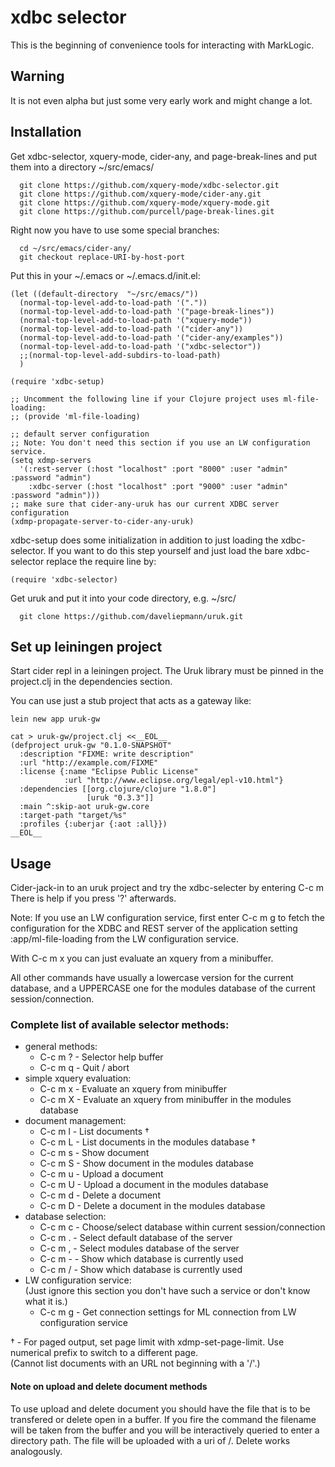 # xdbc selector

This is the beginning of convenience tools for interacting with MarkLogic.

## Warning

It is not even alpha but just some very early work and might change a lot.

## Installation

Get xdbc-selector, xquery-mode, cider-any, and page-break-lines and put them
into a directory ~/src/emacs/
```
  git clone https://github.com/xquery-mode/xdbc-selector.git
  git clone https://github.com/xquery-mode/cider-any.git
  git clone https://github.com/xquery-mode/xquery-mode.git
  git clone https://github.com/purcell/page-break-lines.git
```

Right now you have to use some special branches:
```
  cd ~/src/emacs/cider-any/
  git checkout replace-URI-by-host-port
```

Put this in your ~/.emacs or ~/.emacs.d/init.el:

```
(let ((default-directory  "~/src/emacs/"))
  (normal-top-level-add-to-load-path '("."))
  (normal-top-level-add-to-load-path '("page-break-lines"))
  (normal-top-level-add-to-load-path '("xquery-mode"))
  (normal-top-level-add-to-load-path '("cider-any"))
  (normal-top-level-add-to-load-path '("cider-any/examples"))
  (normal-top-level-add-to-load-path '("xdbc-selector"))
  ;;(normal-top-level-add-subdirs-to-load-path)
  )

(require 'xdbc-setup)

;; Uncomment the following line if your Clojure project uses ml-file-loading:
;; (provide 'ml-file-loading)

;; default server configuration
;; Note: You don't need this section if you use an LW configuration service.
(setq xdmp-servers
  '(:rest-server (:host "localhost" :port "8000" :user "admin" :password "admin")
    :xdbc-server (:host "localhost" :port "9000" :user "admin" :password "admin")))
;; make sure that cider-any-uruk has our current XDBC server configuration
(xdmp-propagate-server-to-cider-any-uruk)
```
xdbc-setup does some initialization in addition to just loading the
xdbc-selector.  If you want to do this step yourself and just load the
bare xdbc-selector replace the require line by:
```
(require 'xdbc-selector)
```

Get uruk and put it into your code directory, e.g. ~/src/
```
  git clone https://github.com/daveliepmann/uruk.git
```

## Set up leiningen project

Start cider repl in a leiningen project. The Uruk library must be
pinned in the project.clj in the dependencies section.

You can use just a stub project that acts as a gateway like:
```
lein new app uruk-gw

cat > uruk-gw/project.clj <<__EOL__
(defproject uruk-gw "0.1.0-SNAPSHOT"
  :description "FIXME: write description"
  :url "http://example.com/FIXME"
  :license {:name "Eclipse Public License"
            :url "http://www.eclipse.org/legal/epl-v10.html"}
  :dependencies [[org.clojure/clojure "1.8.0"]
                 [uruk "0.3.3"]]
  :main ^:skip-aot uruk-gw.core
  :target-path "target/%s"
  :profiles {:uberjar {:aot :all}})
__EOL__
```

## Usage

Cider-jack-in to an uruk project and try the xdbc-selecter by entering  C-c m
There is help if you press '?' afterwards.

Note: If you use an LW configuration service, first enter  C-c m g  to fetch the
      configuration for the XDBC and REST server of the application setting
      :app/ml-file-loading  from the LW configuration service.

With  C-c m x  you can just evaluate an xquery from a minibuffer.

All other commands have usually a lowercase version for the current database, and
a UPPERCASE one for the modules database of the current session/connection.

### Complete list of available selector methods:

- general methods:
  - C-c m ? - Selector help buffer
  - C-c m q - Quit / abort
- simple xquery evaluation:
  - C-c m x - Evaluate an xquery from minibuffer
  - C-c m X - Evaluate an xquery from minibuffer in the modules database
- document management:
  - C-c m l - List documents †
  - C-c m L - List documents in the modules database †
  - C-c m s - Show document
  - C-c m S - Show document in the modules database
  - C-c m u - Upload a document
  - C-c m U - Upload a document in the modules database
  - C-c m d - Delete a document
  - C-c m D - Delete a document in the modules database  
- database selection:
  - C-c m c - Choose/select database within current session/connection
  - C-c m . - Select default database of the server
  - C-c m , - Select modules database of the server
  - C-c m - - Show which database is currently used
  - C-c m / - Show which database is currently used
- LW configuration service:  
  (Just ignore this section you don't have such a service or don't know what it is.)
  - C-c m g - Get connection settings for ML connection from LW configuration service

† - For paged output, set page limit with xdmp-set-page-limit.
    Use numerical prefix to switch to a different page.  
    (Cannot list documents with an URL not beginning with a '/'.)

#### Note on upload and delete document methods
To use upload and delete document you should have the file that
is to be transfered or delete open in a buffer. If you fire
the command the filename will be taken from the buffer and
you will be interactively queried to enter a directory path.
The file will be uploaded with a uri of <directory>/<filename>.
Delete works analogously.
